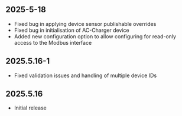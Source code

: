 <!-- https://developers.home-assistant.io/docs/add-ons/presentation#keeping-a-changelog -->

## 2025-5-18

- Fixed bug in applying device sensor publishable overrides
- Fixed bug in initialisation of AC-Charger device
- Added new configuration option to allow configuring for read-only access to the Modbus interface

## 2025.5.16-1

- Fixed validation issues and handling of multiple device IDs

## 2025.5.16

- Initial release
